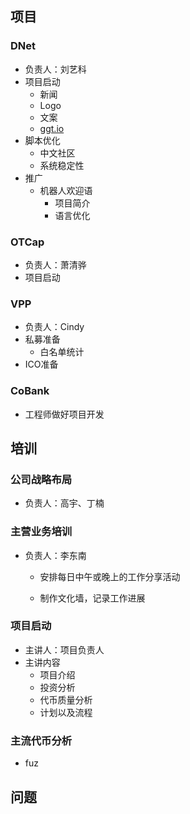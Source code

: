 

## 项目

### DNet

- 负责人：刘艺科
- 项目启动
  - 新闻
  - Logo
  - 文案
  - [ggt.io](http://ggt.io)
- 脚本优化
  - 中文社区
  - 系统稳定性
- 推广
  - 机器人欢迎语
    - 项目简介
    - 语言优化

### OTCap

- 负责人：萧清骅
- 项目启动

### VPP

- 负责人：Cindy
- 私募准备
  - 白名单统计
- ICO准备

### CoBank

- 工程师做好项目开发

## 培训

### 公司战略布局

- 负责人：高宇、丁楠

### 主营业务培训

- 负责人：李东南

  - 安排每日中午或晚上的工作分享活动

  - 制作文化墙，记录工作进展

### 项目启动


- 主讲人：项目负责人
- 主讲内容
    - 项目介绍
    - 投资分析
    - 代币质量分析
    - 计划以及流程

### 主流代币分析

  - fuz

## 问题